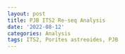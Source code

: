 ```yaml
---
layout: post
title: PJB ITS2 Re-seq Analysis
date: '2022-08-12'
categories: Analysis
tags: ITS2, Porites astreoides, PJB
---
```

